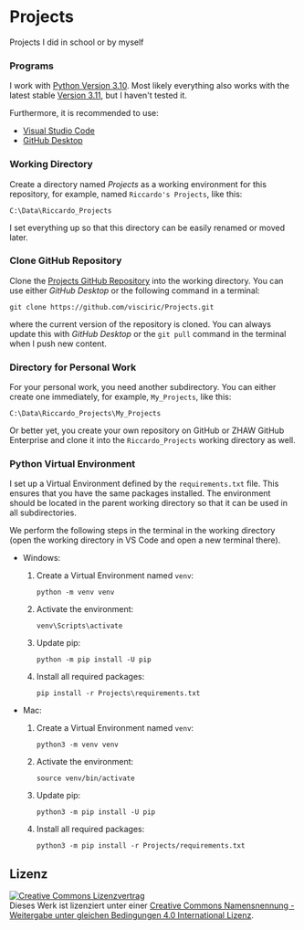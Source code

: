 # Projects
Projects I did in school or by myself

### Programs

I work with [Python Version 3.10](https://www.python.org/downloads/release/python-31011/). Most likely everything also works with the latest stable [Version 3.11](https://www.python.org/downloads/), but I haven't tested it.

Furthermore, it is recommended to use:
- [Visual Studio Code](https://code.visualstudio.com/)
- [GitHub Desktop](https://desktop.github.com/)

### Working Directory

Create a directory named *Projects* as a working environment for this repository, for example, named `Riccardo's Projects`, like this:

```
C:\Data\Riccardo_Projects
```

I set everything up so that this directory can be easily renamed or moved later.

### Clone GitHub Repository

Clone the [Projects GitHub Repository](https://github.com/visciric/Projects.git) into the working directory. You can use either *GitHub Desktop* or the following command in a terminal:

```
git clone https://github.com/visciric/Projects.git
```

where the current version of the repository is cloned. You can always update this with *GitHub Desktop* or the `git pull` command in the terminal when I push new content.

### Directory for Personal Work

For your personal work, you need another subdirectory. You can either create one immediately, for example, `My_Projects`, like this:

```
C:\Data\Riccardo_Projects\My_Projects
```

Or better yet, you create your own repository on GitHub or ZHAW GitHub Enterprise and clone it into the `Riccardo_Projects` working directory as well.

### Python Virtual Environment

I set up a Virtual Environment defined by the `requirements.txt` file. This ensures that you have the same packages installed. The environment should be located in the parent working directory so that it can be used in all subdirectories.

We perform the following steps in the terminal in the working directory (open the working directory in VS Code and open a new terminal there).

- Windows:
    1. Create a Virtual Environment named `venv`:
        ```
        python -m venv venv
        ```
    2. Activate the environment:
        ```
        venv\Scripts\activate
        ```
    3. Update pip:
        ```
        python -m pip install -U pip
        ```
    4. Install all required packages:
        ```
        pip install -r Projects\requirements.txt
        ```

- Mac:
    1. Create a Virtual Environment named `venv`:
        ```
        python3 -m venv venv
        ```
    2. Activate the environment:
        ```
        source venv/bin/activate
        ```
    3. Update pip:
        ```
        python3 -m pip install -U pip
        ```
    4. Install all required packages:
        ```
        python3 -m pip install -r Projects/requirements.txt
        ```

## Lizenz

[![Creative Commons Lizenzvertrag](https://i.creativecommons.org/l/by-sa/4.0/80x15.png)](http://creativecommons.org/licenses/by-sa/4.0/)  
Dieses Werk ist lizenziert unter einer [Creative Commons Namensnennung - Weitergabe unter gleichen Bedingungen 4.0 International Lizenz](http://creativecommons.org/licenses/by-sa/4.0/).
